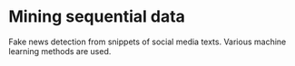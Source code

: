 # Mining sequential data
Fake news detection from snippets of social media texts. Various machine learning methods are used.
